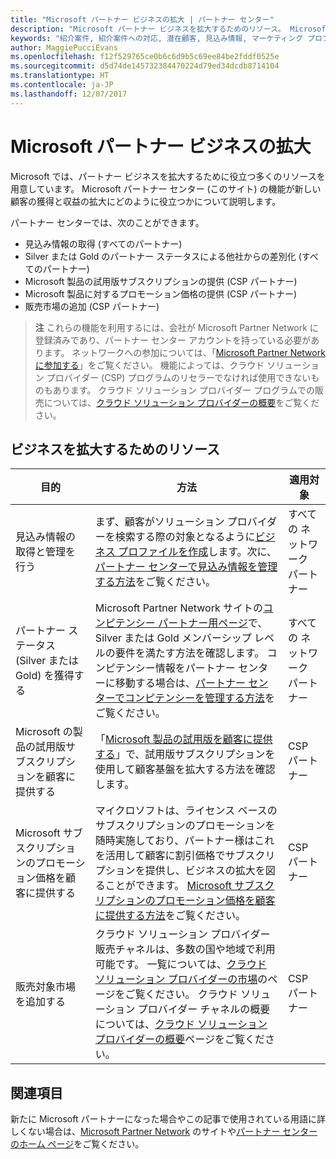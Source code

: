 ```yaml
---
title: "Microsoft パートナー ビジネスの拡大 | パートナー センター"
description: "Microsoft パートナー ビジネスを拡大するためのリソース。 Microsoft から見込み情報 (紹介案件) を受け取る方法が含まれています。"
keywords: "紹介案件, 紹介案件への対応, 潜在顧客, 見込み情報, マーケティング プロファイル, ビジネス プロファイル, ビジネスの拡大, ビジネス チャンス, コンピテンシー, Silver メンバーシップ, Gold メンバーシップ, 試用版, 市場の拡大, ナショナル クラウド"
author: MaggiePucciEvans
ms.openlocfilehash: f12f529765ce0b6c6d9b5c69ee84be2fddf0525e
ms.sourcegitcommit: d5d74de145732384470224d79ed34dcdb8714104
ms.translationtype: HT
ms.contentlocale: ja-JP
ms.lasthandoff: 12/07/2017
---
```

# <a name="grow-your-microsoft-partner-business"></a>Microsoft パートナー ビジネスの拡大 

Microsoft では、パートナー ビジネスを拡大するために役立つ多くのリソースを用意しています。 Microsoft パートナー センター (このサイト) の機能が新しい顧客の獲得と収益の拡大にどのように役立つかについて説明します。 

パートナー センターでは、次のことができます。

-   見込み情報の取得 (すべてのパートナー)
-   Silver または Gold のパートナー ステータスによる他社からの差別化 (すべてのパートナー)
-   Microsoft 製品の試用版サブスクリプションの提供 (CSP パートナー)
-   Microsoft 製品に対するプロモーション価格の提供 (CSP パートナー)
-   販売市場の追加 (CSP パートナー)

>**注** これらの機能を利用するには、会社が Microsoft Partner Network に登録済みであり、パートナー センター アカウントを持っている必要があります。 ネットワークへの参加については、「[Microsoft Partner Network に参加する](mpn-overview.md)」をご覧ください。 機能によっては、クラウド ソリューション プロバイダー (CSP) プログラムのリセラーでなければ使用できないものもあります。 クラウド ソリューション プロバイダー プログラムでの販売については、[クラウド ソリューション プロバイダーの概要](csp-overview.md)をご覧ください。

## <a name="resources-to-help-your-business-grow"></a>ビジネスを拡大するためのリソース

|  **目的**  |  **方法**  |  **適用対象**  |
|--------------|-----------|--------------
| 見込み情報の取得と管理を行う | まず、顧客がソリューション プロバイダーを検索する際の対象となるように[ビジネス プロファイルを作成](create-a-marketing-profile.md)します。次に、[パートナー センターで見込み情報を管理する方法](responding-to-referrals.md)をご覧ください。 | すべての ネットワーク パートナー |
| パートナー ステータス (Silver または Gold) を獲得する | Microsoft Partner Network サイトの[コンピテンシー パートナー用ページ](https://partner.microsoft.com/membership/competencies)で、Silver または Gold メンバーシップ レベルの要件を満たす方法を確認します。 コンピテンシー情報をパートナー センターに移動する場合は、[パートナー センターでコンピテンシーを管理する方法](competencies.md)をご覧ください。 | すべての ネットワーク パートナー |
| Microsoft の製品の試用版サブスクリプションを顧客に提供する | 「[Microsoft 製品の試用版を顧客に提供する](offer-your-customers-trials-of-microsoft-products.md)」で、試用版サブスクリプションを使用して顧客基盤を拡大する方法を確認します。| CSP パートナー |
| Microsoft サブスクリプションのプロモーション価格を顧客に提供する | マイクロソフトは、ライセンス ベースのサブスクリプションのプロモーションを随時実施しており、パートナー様はこれを活用して顧客に割引価格でサブスクリプションを提供し、ビジネスの拡大を図ることができます。 [Microsoft サブスクリプションのプロモーション価格を顧客に提供する方法](promotions.md)をご覧ください。 | CSP パートナー |
| 販売対象市場を追加する | クラウド ソリューション プロバイダー販売チャネルは、多数の国や地域で利用可能です。 一覧については、[クラウド ソリューション プロバイダーの市場](agreements.md)のページをご覧ください。 クラウド ソリューション プロバイダー チャネルの概要については、[クラウド ソリューション プロバイダーの概要](csp-overview.md)ページをご覧ください。  | CSP パートナー |

## <a name="see-also"></a>関連項目

新たに Microsoft パートナーになった場合やこの記事で使用されている用語に詳しくない場合は、[Microsoft Partner Network](https://partner.microsoft.com) のサイトや[パートナー センターのホーム ページ](https://partnercenter.microsoft.com/partner/home)をご覧ください。


